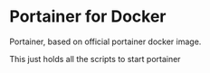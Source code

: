 # Portainer for Docker

Portainer, based on official portainer docker image.

This just holds all the scripts to start portainer
